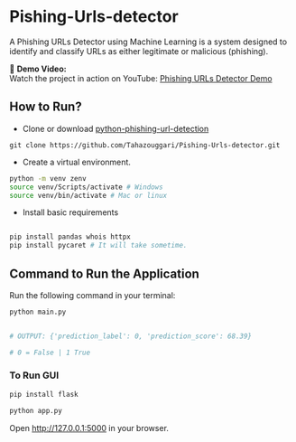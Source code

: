 
# Pishing-Urls-detector
A Phishing URLs Detector using Machine Learning is a system designed to identify and classify URLs as either legitimate or malicious (phishing). 

🎥 **Demo Video:**  
Watch the project in action on YouTube: [Phishing URLs Detector Demo](https://www.youtube.com/watch?v=KsIf5hX8uig)


## How to Run?

- Clone or download [python-phishing-url-detection](https://github.com/Tahazouggari/Pishing-Urls-detector.git) 

`git clone https://github.com/Tahazouggari/Pishing-Urls-detector.git`


- Create a virtual environment.
```bash
python -m venv zenv
source venv/Scripts/activate # Windows
source venv/bin/activate # Mac or linux
```


- Install basic requirements
```bash

pip install pandas whois httpx
pip install pycaret # It will take sometime.
```

## Command to Run the Application

Run the following command in your terminal:

```bash
python main.py 


# OUTPUT: {'prediction_label': 0, 'prediction_score': 68.39} 

# 0 = False | 1 True
```

### To Run GUI

```bash
pip install flask

python app.py
```

Open http://127.0.0.1:5000 in your browser.
